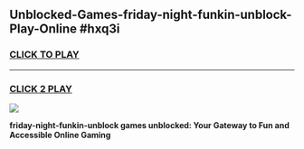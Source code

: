 
## Unblocked-Games-friday-night-funkin-unblock-Play-Online #hxq3i
<h3>
<a href="https://news.freeplayer.one?title=friday-night-funkin-unblock&ref=3">CLICK TO PLAY</a></h3>
<hr>

<h3>
<a href="https://news.freeplayer.one?title=friday-night-funkin-unblock&ref=3">CLICK 2 PLAY</a>
  
</h3>

<a href="https://news.freeplayer.one?title=friday-night-funkin-unblock&ref=3"><img src="https://clearcache.store/games.png"></a>


**friday-night-funkin-unblock games unblocked: Your Gateway to Fun and Accessible Online Gaming**
